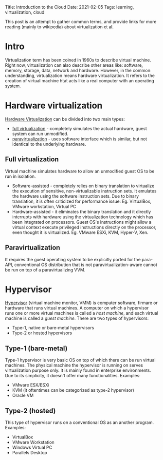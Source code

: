 Title: Introduction to the Cloud
Date: 2021-02-05
Tags: learning, virtualization, cloud


This post is an attempt to gather common terms, and provide links for more reading (mainly to wikipedia) about virtualization et al.

# Intro
Virtualization term has been coined in 1960s to describe virtual machine. Right now, virtualization can also describe other areas like: software, memory, storage, data, network and hardware.
However, in the common understanding, virtualization means hardware virtualization. It refers to the creation of virtual machine htat acts like a real computer with an operating system.

# Hardware virtualization
[Hardware Virtualization][1] can be divided into two main types:

* [full virtualization][2] - completely simulates the actual hardware, guest system can run unmodified.
* [paravirtualization][3] - uses software interface which is similar, but not identical to the underlying hardware.

## Full virtualization
Virtual machine simulates hardware to allow an unmodified guest OS to be run in isolation.

* Software-assisted - completely relies on binary translation to virtualize the execution of sensitive, non-virtualizable instruction sets. It emulates the hardware using the software instruction sets. Due to binary translation, it is often criticized for performance issue: Eg. VirtualBox, VMware workstation, Virtual PC
* Hardware-assisted - it eliminates the binary translation and it directly interrupts with hardware using the virtualization technology which has been integrated on processors. Guest OS's instructions might allow a virtual context execute privileged instructions directly on the processor, even thought it is virtualized. Eg. VMware ESXi, KVM, Hyper-V, Xen.

## Paravirtualization
It requires the guest operating system to be explicitly ported for the para-API, conventional OS distribution that is not paravirtualization-aware cannot be run on top of a paravirtualizing VVM.

# Hypervisor
[Hypervisor][4] (virtual machine monitor, VMM) is computer software, firmare or hardware that runs virtual machines. A computer on which a hypervisor runs one or more virtual machines is called a _host machine_, and each virtual machine is called a _guest machine_.
There are two types of hypervisors:

* Type-1, native or bare-metal hypervisors
* Type-2 or hosted hypervisors

## Type-1 (bare-metal)
Type-1 hypervisor is very basic OS on top of which there can be run virtual machines. The physical machine the hypervisor is running on serves virtualization purpose only. It is mainly found in enterprise environments.
Due to its simplicity, it doesn't offer many functionalities.
Examples:

* VMware ESX/ESXi
* KVM (it oftentimes can be categorized as type-2 hypervisor)
* Oracle VM

## Type-2 (hosted)
This type of hypervisor runs on a conventional OS as an another program.
Examples:

* VirtualBox
* VMware Workstation
* Windows Virtual PC
* Parallels Desktop

[1]: https://en.wikipedia.org/wiki/Hardware_virtualization
[2]: https://en.wikipedia.org/wiki/Full_virtualization
[3]: https://en.wikipedia.org/wiki/Paravirtualization
[4]: https://en.wikipedia.org/wiki/Hypervisor
